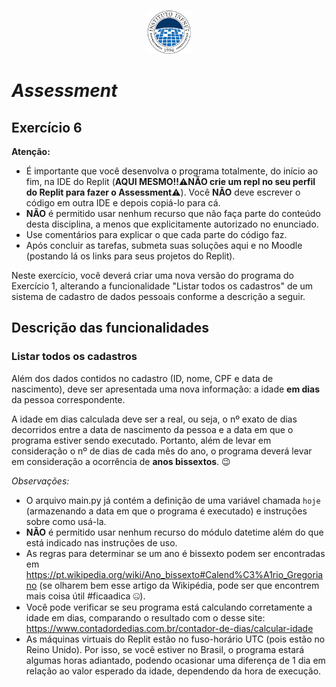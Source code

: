 <p align="center">
    <img src="assets/logo_infnet.png" width="70" height="70" />
</p>

# *Assessment*

## Exercício 6

**Atenção:**
- É importante que você desenvolva o programa totalmente, do início ao fim, na IDE do Replit (**AQUI MESMO!!**⚠️**NÃO crie um repl no seu perfil do Replit para fazer o Assessment**⚠️). Você **NÃO** deve escrever o código em outra IDE e depois copiá-lo para cá.
- **NÃO** é permitido usar nenhum recurso que não faça parte do conteúdo desta disciplina, a menos que explicitamente autorizado no enunciado.
- Use comentários para explicar o que cada parte do código faz.
- Após concluir as tarefas, submeta suas soluções aqui e no Moodle (postando lá os links para seus projetos do Replit).

Neste exercício, você deverá criar uma nova versão do programa do Exercício 1, alterando a funcionalidade "Listar todos os cadastros" de um sistema de cadastro de dados pessoais conforme a descrição a seguir.

## Descrição das funcionalidades

### Listar todos os cadastros

Além dos dados contidos no cadastro (ID, nome, CPF e data de nascimento), deve ser apresentada uma nova informação: a idade **em dias** da pessoa correspondente.

A idade em dias calculada deve ser a real, ou seja, o nº exato de dias decorridos entre a data de nascimento da pessoa e a data em que o programa estiver sendo executado. Portanto, além de levar em consideração o nº de dias de cada mês do ano, o programa deverá levar em consideração a ocorrência de **anos bissextos**. 😉

*Observações:*

- O arquivo main.py já contém a definição de uma variável chamada `hoje` (armazenando a data em que o programa é executado) e instruções sobre como usá-la.
- **NÃO** é permitido usar nenhum recurso do módulo datetime além do que está indicado nas instruções de uso.
- As regras para determinar se um ano é bissexto podem ser encontradas em https://pt.wikipedia.org/wiki/Ano_bissexto#Calend%C3%A1rio_Gregoriano (se olharem bem esse artigo da Wikipédia, pode ser que encontrem mais coisa útil #ficaadica 🤐).
- Você pode verificar se seu programa está calculando corretamente a idade em dias, comparando o resultado com o desse site: https://www.contadordedias.com.br/contador-de-dias/calcular-idade
- As máquinas virtuais do Replit estão no fuso-horário UTC (pois estão no Reino Unido). Por isso, se você estiver no Brasil, o programa estará algumas horas adiantado, podendo ocasionar uma diferença de 1 dia em relação ao valor esperado da idade, dependendo da hora de execução.